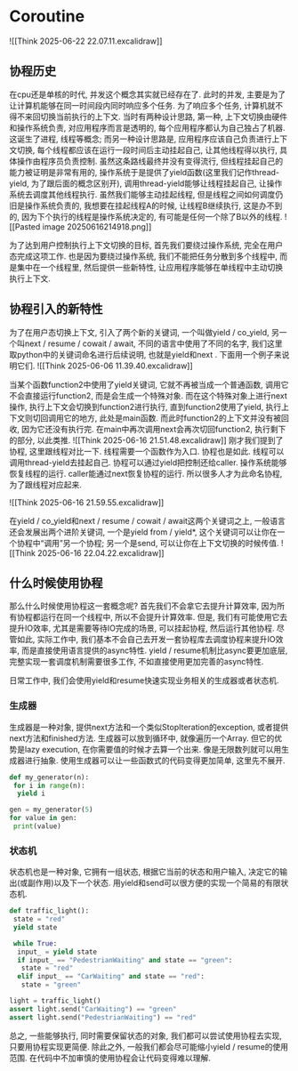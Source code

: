 # Coroutine

![[Think 2025-06-22 22.07.11.excalidraw]]

## 协程历史

在cpu还是单核的时代, 并发这个概念其实就已经存在了. 此时的并发, 主要是为了让计算机能够在同一时间段内同时响应多个任务. 为了响应多个任务, 计算机就不得不来回切换当前执行的上下文. 当时有两种设计思路, 第一种, 上下文切换由硬件和操作系统负责, 对应用程序而言是透明的, 每个应用程序都认为自己独占了机器. 这诞生了进程, 线程等概念; 而另一种设计思路是, 应用程序应该自己负责进行上下文切换, 每个线程都应该在运行一段时间后主动挂起自己, 让其他线程得以执行, 具体操作由程序员负责控制. 虽然这条路线最终并没有变得流行, 但线程挂起自己的能力被证明是非常有用的, 操作系统于是提供了yield函数(这里我们记作thread-yield, 为了跟后面的概念区别开), 调用thread-yield能够让线程挂起自己, 让操作系统去调度其他线程执行. 虽然我们能够主动挂起线程, 但是线程之间如何调度仍旧是操作系统负责的, 我想要在挂起线程A的时候, 让线程B继续执行, 这是办不到的, 因为下个执行的线程是操作系统决定的, 有可能是任何一个除了B以外的线程.
![[Pasted image 20250616214918.png]]

为了达到用户控制执行上下文切换的目标, 首先我们要绕过操作系统, 完全在用户态完成这项工作. 也是因为要绕过操作系统, 我们不能把任务分散到多个线程中, 而是集中在一个线程里, 然后提供一些新特性, 让应用程序能够在单线程中主动切换执行上下文.

## 协程引入的新特性

为了在用户态切换上下文, 引入了两个新的关键词, 一个叫做yield / co_yield, 另一个叫next / resume / cowait / await, 不同的语言中使用了不同的名字, 我们这里取python中的关键词命名进行后续说明, 也就是yield和next . 下面用一个例子来说明它们.
![[Think 2025-06-06 11.39.40.excalidraw]]

当某个函数function2中使用了yield关键词, 它就不再被当成一个普通函数, 调用它不会直接运行function2, 而是会生成一个特殊对象. 而在这个特殊对象上进行next操作, 执行上下文会切换到function2进行执行, 直到function2使用了yield, 执行上下文则切回调用它的地方, 此处是main函数. 而此时function2的上下文并没有被回收, 因为它还没有执行完. 在main中再次调用next会再次切回function2, 执行剩下的部分, 以此类推.
![[Think 2025-06-16 21.51.48.excalidraw]]
刚才我们提到了协程, 这里跟线程对比一下. 线程需要一个函数作为入口. 协程也是如此. 线程可以调用thread-yield去挂起自己. 协程可以通过yield把控制还给caller. 操作系统能够恢复线程的运行. caller能通过next恢复协程的运行. 所以很多人才为此命名协程, 为了跟线程对应起来.

![[Think 2025-06-16 21.59.55.excalidraw]]

在yield / co_yield和next / resume  / cowait / await这两个关键词之上, 一般语言还会发展出两个进阶关键词, 一个是yield from / yield*, 这个关键词可以让你在一个协程中“调用”另一个协程; 另一个是send, 可以让你在上下文切换的时候传值.
![[Think 2025-06-16 22.04.22.excalidraw]]

## 什么时候使用协程

那么什么时候使用协程这一套概念呢?
首先我们不会拿它去提升计算效率, 因为所有协程都运行在同一个线程中, 所以不会提升计算效率. 但是, 我们有可能使用它去提升IO效率, 尤其是需要等待IO完成的场景, 可以挂起协程, 然后运行其他协程.
尽管如此, 实际工作中, 我们基本不会自己去开发一套协程库去调度协程来提升IO效率, 而是直接使用语言提供的async特性. yield / resume机制比async要更加底层, 完整实现一套调度机制需要很多工作, 不如直接使用更加完善的async特性.

日常工作中, 我们会使用yield和resume快速实现业务相关的生成器或者状态机.

### 生成器

生成器是一种对象, 提供next方法和一个类似StopIteration的exception, 或者提供next方法和finished方法.
生成器可以放到循环中, 就像遍历一个Array. 但它的优势是lazy execution, 在你需要值的时候才去算一个出来. 像是无限数列就可以用生成器进行抽象. 使用生成器可以让一些函数式的代码变得更加简单, 这里先不展开.

```python
def my_generator(n):
 for i in range(n):
  yield i

gen = my_generator(5)
for value in gen:
 print(value)
```

### 状态机

状态机也是一种对象, 它拥有一组状态, 根据它当前的状态和用户输入, 决定它的输出(或副作用)以及下一个状态. 用yield和send可以很方便的实现一个简易的有限状态机.

```python
def traffic_light():
 state = "red"
 yield state

 while True:
  input_ = yield state
  if input_ == "PedestrianWaiting" and state == "green":
   state = "red"
  elif input_ == "CarWaiting" and state == "red":
   state = "green"

light = traffic_light()
assert light.send("CarWaiting") == "green"
assert light.send("PedestrianWaiting") == "red"
```

总之, 一些能够执行, 同时需要保留状态的对象, 我们都可以尝试使用协程去实现, 只要用协程实现更简便.
除此之外, 一般我们都会尽可能缩小yield / resume的使用范围. 在代码中不加审慎的使用协程会让代码变得难以理解.
